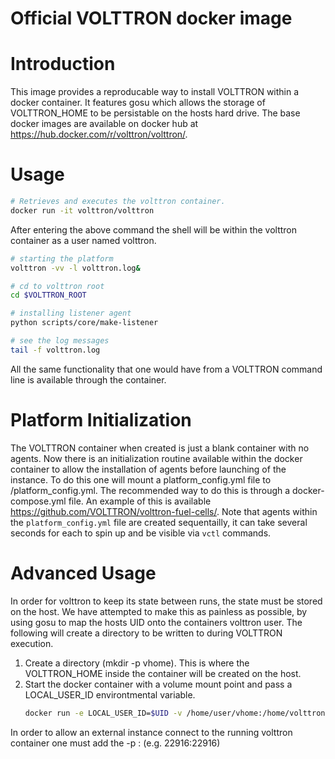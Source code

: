 # Official VOLTTRON docker image

# Introduction
This image provides a reproducable way to install VOLTTRON within a docker container.  It features gosu which allows the storage of VOLTTRON_HOME to be persistable on the hosts hard drive.  The
base docker images are available on docker hub at https://hub.docker.com/r/volttron/volttron/.

# Usage

``` bash
# Retrieves and executes the volttron container.
docker run -it volttron/volttron
```

After entering the above command the shell will be within the volttron container as a user named volttron.

``` bash
# starting the platform
volttron -vv -l volttron.log&

# cd to volttron root
cd $VOLTTRON_ROOT

# installing listener agent
python scripts/core/make-listener

# see the log messages
tail -f volttron.log
```

All the same functionality that one would have from a VOLTTRON command line is available through the container.

# Platform Initialization

The VOLTTRON container when created is just a blank container with no agents.  Now there is an initialization routine available within the docker container to allow the installation of agents before launching of the instance.  To do this one will mount a platform_config.yml file to /platform_config.yml.  The recommended way to do this is through a docker-compose.yml file.  An example of this is available https://github.com/VOLTTRON/volttron-fuel-cells/.
Note that agents within the `platform_config.yml` file are created sequentailly, it can take several seconds for each to spin up and be visible via `vctl` commands.

# Advanced Usage

In order for volttron to keep its state between runs, the state must be stored on the host.  We have attempted to make this as painless as possible, by using gosu to map the hosts UID onto the containers volttron user.  The following will create a directory to be written to during VOLTTRON execution.

1. Create a directory (mkdir -p vhome).  This is where the VOLTTRON_HOME inside the container will be created on the host.
1. Start the docker container with a volume mount point and pass a LOCAL_USER_ID environtmental variable.
    ``` bash
    docker run -e LOCAL_USER_ID=$UID -v /home/user/vhome:/home/volttron/.volttron -it volttron/volttron
    ```

In order to allow an external instance connect to the running volttron container one must add the -p <hostport>:<containerport> (e.g. 22916:22916)
